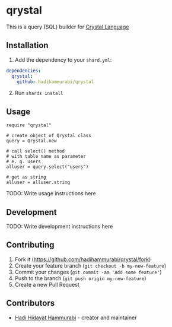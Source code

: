 # qrystal

This is a query (SQL) builder for [Crystal Language](https://crystal-lang.org)

## Installation

1. Add the dependency to your `shard.yml`:
```yaml
dependencies:
  qrystal:
    github: hadihammurabi/qrystal
```
2. Run `shards install`

## Usage

```crystal
require "qrystal"

# create object of Qrystal class
query = Qrystal.new

# call select() method
# with table name as parameter
# e. g. users
alluser = query.select("users")

# get as string
alluser = alluser.string
```

TODO: Write usage instructions here

## Development

TODO: Write development instructions here

## Contributing

1. Fork it (<https://github.com/hadihammurabi/qrystal/fork>)
2. Create your feature branch (`git checkout -b my-new-feature`)
3. Commit your changes (`git commit -am 'Add some feature'`)
4. Push to the branch (`git push origin my-new-feature`)
5. Create a new Pull Request

## Contributors

- [Hadi Hidayat Hammurabi](https://github.com/hadihammurabi) - creator and maintainer
